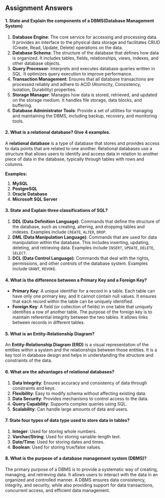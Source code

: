 ## Assignment Answers

#### 1. State and Explain the components of a DBMS(Database Management System)
1. **Database Engine**: The core service for accessing and processing data. It provides an interface to the physical data storage and facilitates CRUD (Create, Read, Update, Delete) operations on the data.
2. **Database Schema**: The structure of the database that defines how data is organized. It includes tables, fields, relationships, views, indexes, and other database objects.
3. **Query Processor**: Interprets and executes database queries written in SQL. It optimizes query execution to improve performance.
4. **Transaction Management**: Ensures that all database transactions are processed reliably and adhere to ACID (Atomicity, Consistency, Isolation, Durability) properties.
5. **Storage Manager**: Manages how data is stored, retrieved, and updated on the storage medium. It handles file storage, data blocks, and buffering.
6. **Database Administrator Tools**: Provide a set of utilities for managing and maintaining the DBMS, including backup, recovery, and monitoring tools.

#### 2. What is a relational database? Give 4 examples.
A **relational database** is a type of database that stores and provides access to data points that are related to one another. 
Relational databases use a structure that allows users to identify and access data in relation to another piece of data in the database, 
typically through tables with rows and columns.

**Examples:**
1. **MySQL**
2. **PostgreSQL**
3. **Oracle Database**
4. **Microsoft SQL Server**

#### 3. State and Explain three classifications of SQL?
1. **DDL (Data Definition Language)**: Commands that define the structure of the database, such as creating, altering, and dropping tables and indexes. Examples include `CREATE`, `ALTER`, `DROP`.
2. **DML (Data Manipulation Language)**: Commands that are used for data manipulation within the database. This includes inserting, updating, deleting, and retrieving data. Examples include `INSERT`, `UPDATE`, `DELETE`, `SELECT`.
3. **DCL (Data Control Language)**: Commands that deal with the rights, permissions, and other controls of the database system. Examples include `GRANT`, `REVOKE`.

#### 4. What is the difference between a Primary Key and a Foreign Key?
- **Primary Key**: A unique identifier for a record in a table. Each table can have only one primary key, and it cannot contain null values. It ensures that each record within the table can be uniquely identified.
- **Foreign Key**: A field (or collection of fields) in one table that uniquely identifies a row of another table. The purpose of the foreign key is to maintain referential integrity between the two tables. It allows links between records in different tables.

#### 5. What is an Entity-Relationship Diagram?
An **Entity-Relationship Diagram (ERD)** is a visual representation of the entities within a system and the relationships between those entities. It is a key tool in database design and helps in understanding the structure and constraints of the data.

#### 6. What are the advantages of relational databases?
1. **Data Integrity**: Ensures accuracy and consistency of data through constraints and keys.
2. **Flexibility**: Easy to modify schema without affecting existing data.
3. **Data Security**: Provides mechanisms to control access to the data.
4. **Query Capability**: Supports complex queries using SQL.
5. **Scalability**: Can handle large amounts of data and users.

#### 7. State four types of data type used to store data in tables?
1. **Integer**: Used for storing whole numbers.
2. **Varchar/String**: Used for storing variable-length text.
3. **Date/Time**: Used for storing dates and times.
4. **Boolean**: Used for storing true/false values.

#### 8. What is the purpose of a database management system (DBMS)?
The primary purpose of a DBMS is to provide a systematic way of creating, managing, and retrieving data. It allows users to interact with the data in an organized and controlled manner. A DBMS ensures data consistency, integrity, and security, while also providing support for data transactions, concurrent access, and efficient data management. 
